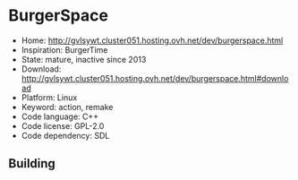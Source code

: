 # BurgerSpace

- Home: http://gvlsywt.cluster051.hosting.ovh.net/dev/burgerspace.html
- Inspiration: BurgerTime
- State: mature, inactive since 2013
- Download: http://gvlsywt.cluster051.hosting.ovh.net/dev/burgerspace.html#download
- Platform: Linux
- Keyword: action, remake
- Code language: C++
- Code license: GPL-2.0
- Code dependency: SDL

## Building
